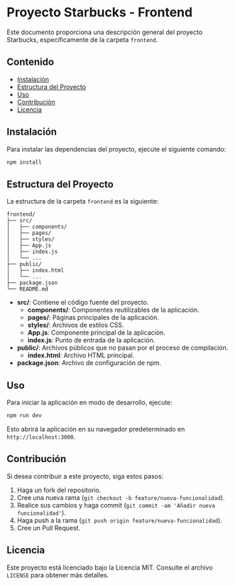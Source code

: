 # Proyecto Starbucks - Frontend

Este documento proporciona una descripción general del proyecto Starbucks, específicamente de la carpeta `frontend`.

## Contenido

- [Instalación](#instalación)
- [Estructura del Proyecto](#estructura-del-proyecto)
- [Uso](#uso)
- [Contribución](#contribución)
- [Licencia](#licencia)

## Instalación

Para instalar las dependencias del proyecto, ejecute el siguiente comando:

```bash
npm install
```

## Estructura del Proyecto

La estructura de la carpeta `frontend` es la siguiente:

```
frontend/
├── src/
│   ├── components/
│   ├── pages/
│   ├── styles/
│   ├── App.js
│   ├── index.js
│   └── ...
├── public/
│   ├── index.html
│   └── ...
├── package.json
└── README.md
```

- **src/**: Contiene el código fuente del proyecto.
    - **components/**: Componentes reutilizables de la aplicación.
    - **pages/**: Páginas principales de la aplicación.
    - **styles/**: Archivos de estilos CSS.
    - **App.js**: Componente principal de la aplicación.
    - **index.js**: Punto de entrada de la aplicación.
- **public/**: Archivos públicos que no pasan por el proceso de compilación.
    - **index.html**: Archivo HTML principal.
- **package.json**: Archivo de configuración de npm.

## Uso

Para iniciar la aplicación en modo de desarrollo, ejecute:

```bash
npm run dev
```

Esto abrirá la aplicación en su navegador predeterminado en `http://localhost:3000`.

## Contribución

Si desea contribuir a este proyecto, siga estos pasos:

1. Haga un fork del repositorio.
2. Cree una nueva rama (`git checkout -b feature/nueva-funcionalidad`).
3. Realice sus cambios y haga commit (`git commit -am 'Añadir nueva funcionalidad'`).
4. Haga push a la rama (`git push origin feature/nueva-funcionalidad`).
5. Cree un Pull Request.

## Licencia

Este proyecto está licenciado bajo la Licencia MIT. Consulte el archivo `LICENSE` para obtener más detalles.
